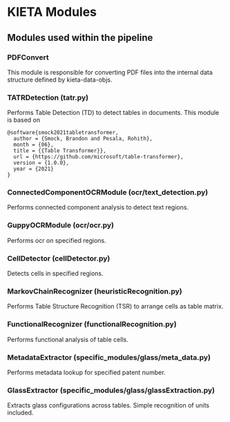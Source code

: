 # KIETA Modules

## Modules used within the pipeline

### PDFConvert
This module is responsible for converting PDF files into the internal data structure defined by kieta-data-objs.

### TATRDetection (tatr.py)
Performs Table Detection (TD) to detect tables in documents.
This module is based on 
```
@software{smock2021tabletransformer,
  author = {Smock, Brandon and Pesala, Rohith},
  month = {06},
  title = {{Table Transformer}},
  url = {https://github.com/microsoft/table-transformer},
  version = {1.0.0},
  year = {2021}
}
```

### ConnectedComponentOCRModule (ocr/text_detection.py)
Performs connected component analysis to detect text regions.

### GuppyOCRModule (ocr/ocr.py)
Performs ocr on specified regions.

### CellDetector (cellDetector.py)
Detects cells in specified regions.

### MarkovChainRecognizer (heuristicRecognition.py)
Performs Table Structure Recognition (TSR) to arrange cells as table matrix.

### FunctionalRecognizer (functionalRecognition.py)
Performs functional analysis of table cells.

### MetadataExtractor (specific_modules/glass/meta_data.py)
Performs metadata lookup for specified patent number.

### GlassExtractor (specific_modules/glass/glassExtraction.py)
Extracts glass configurations across tables. Simple recognition of units included.



<!-- ### Export

- ExportPageXMLModule
    - confidence_threshold (default: -1)
        - The confidence threshold for exporting text elements. Text elements with a confidence score below this threshold will not be exported.
    - text_category (default: "String")
        - Lowest category containing textual content
    - line_category (default: "Line")
        - One hierarchical level above the text_category
    - optimize_baseline (default: False)
        - Whether to optimize the baseline of exported text elements.
    - bb_pad (default: 0)
        - The padding value for bounding boxes of exported elements.
- ExportJSONModule
    - include_pictures (default: False)
        - Whether to export pictures or not
- ExportTablesModule
    - table_category_name (default: "Table")
        - The category name for exported table elements.
- ExportTextModule
    - strings (default: "String")
        - Lowest category containing textual content
    - lines (default: "Line")
        - One hierarchical level above the text_category
- ExportImageModule
    - category (default: "Page")
        - Which category to export
- ExportMaskedImageModule
    - category (default: ["String"])
        - Which categories to export
    - color (default: ["red"])
        - Defines boundingbox color of each category. Has to be same length as category
- ExportCOCOModule
    - super_categories (default: ["Table"])
    - type (default: ["Table"]) -->

